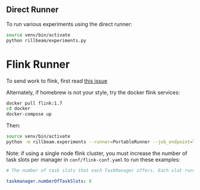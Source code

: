 ## Direct Runner

To run various experiments using the direct runner:
```bash
source venv/bin/activate
python rillbeam/experiments.py
```

# Flink Runner

To send work to flink, first read [this issue](https://issues.apache.org/jira/browse/BEAM-7379)

Alternately, if homebrew is not your style, try the docker flink services:
```bash
docker pull flink:1.7
cd docker
docker-compose up
```

Then:

```bash
source venv/bin/activate
python -m rillbeam.experiments --runner=PortableRunner --job_endpoint=localhost:8099 --setup_file ./setup.py
```

Note: if using a single node flink cluster, you must increase the number of 
task slots per manager in `conf/flink-conf.yaml` to run these examples:

```yaml
# The number of task slots that each TaskManager offers. Each slot runs one parallel pipeline.

taskmanager.numberOfTaskSlots: 8
```
